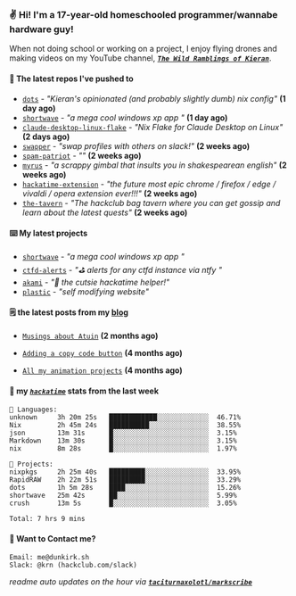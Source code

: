 ### ✌️ Hi! I'm a 17-year-old homeschooled programmer/wannabe hardware guy!

When not doing school or working on a project, I enjoy flying drones and making videos on my YouTube channel, [**_`The Wild Ramblings of Kieran`_**](https://youtube.com/@kieran.rambles).

#### 👷 The latest repos I've pushed to

- [`dots`](https://github.com/taciturnaxolotl/dots) - _"Kieran's opinionated (and probably slightly dumb) nix config"_ **(1 day ago)**
- [`shortwave`](https://github.com/taciturnaxolotl/shortwave) - _"a mega cool windows xp app "_ **(1 day ago)**
- [`claude-desktop-linux-flake`](https://github.com/k3d3/claude-desktop-linux-flake) - _"Nix Flake for Claude Desktop on Linux"_ **(2 days ago)**
- [`swapper`](https://github.com/taciturnaxolotl/swapper) - _"swap profiles with others on slack!"_ **(2 weeks ago)**
- [`spam-patriot`](https://github.com/taciturnaxolotl/spam-patriot) - _""_ **(2 weeks ago)**
- [`myrus`](https://github.com/taciturnaxolotl/myrus) - _"a scrappy gimbal that insults you in shakespearean english"_ **(2 weeks ago)**
- [`hackatime-extension`](https://github.com/taciturnaxolotl/hackatime-extension) - _"the future most epic chrome / firefox / edge / vivaldi / opera extension ever!!!"_ **(2 weeks ago)**
- [`the-tavern`](https://github.com/taciturnaxolotl/the-tavern) - _"The hackclub bag tavern where you can get gossip and learn about the latest quests"_ **(2 weeks ago)**

#### ⌨️ My latest projects

- [`shortwave`](https://github.com/taciturnaxolotl/shortwave) - _"a mega cool windows xp app "_
- [`ctfd-alerts`](https://github.com/taciturnaxolotl/ctfd-alerts) - _"⛳ alerts for any ctfd instance via ntfy "_
- [`akami`](https://github.com/taciturnaxolotl/akami) - _"🌷 the cutsie hackatime helper!"_
- [`plastic`](https://github.com/taciturnaxolotl/plastic) - _"self modifying website"_

#### 🗒️ the latest posts from my [blog](https://dunkirk.sh)

- [`Musings about Atuin`](https://dunkirk.sh/blog/atuin/) **(2 months ago)**

- [`Adding a copy code button`](https://dunkirk.sh/blog/adding-a-copy-button/) **(4 months ago)**

- [`All my animation projects`](https://dunkirk.sh/blog/my-animations/) **(4 months ago)**



#### 📡 my [_`hackatime`_](https://waka.hackclub.com) stats from the last week

```text
💾 Languages:
unknown     3h 20m 25s   ████████████░░░░░░░░░░░░░  46.71%
Nix         2h 45m 24s   ██████████░░░░░░░░░░░░░░░  38.55%
json        13m 31s      █░░░░░░░░░░░░░░░░░░░░░░░░  3.15%
Markdown    13m 30s      █░░░░░░░░░░░░░░░░░░░░░░░░  3.15%
nix         8m 28s       █░░░░░░░░░░░░░░░░░░░░░░░░  1.97%

💼 Projects:
nixpkgs     2h 25m 40s   █████████░░░░░░░░░░░░░░░░  33.95%
RapidRAW    2h 22m 51s   █████████░░░░░░░░░░░░░░░░  33.29%
dots        1h 5m 28s    ████░░░░░░░░░░░░░░░░░░░░░  15.26%
shortwave   25m 42s      ██░░░░░░░░░░░░░░░░░░░░░░░  5.99%
crush       13m 5s       █░░░░░░░░░░░░░░░░░░░░░░░░  3.05%

Total: 7 hrs 9 mins
```

#### 📮 Want to Contact me?

```text
Email: me@dunkirk.sh
Slack: @krn (hackclub.com/slack)
```

_readme auto updates on the hour via [**`taciturnaxolotl/markscribe`**](https://github.com/taciturnaxolotl/markscribe)_
